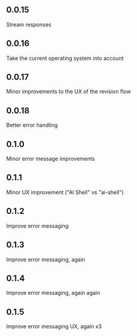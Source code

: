 ## 0.0.15

Stream responses

## 0.0.16

Take the current operating system into account

## 0.0.17

Minor improvements to the UX of the revision flow

## 0.0.18

Better error handling

## 0.1.0

Minor error message improvements

## 0.1.1

Minor UX improvement ("AI Shell" vs "ai-shell")

## 0.1.2

Improve error messaging

## 0.1.3

Improve error messaging, again

## 0.1.4

Improve error messaging, again again

## 0.1.5

Improve error messaging UX, again x3
